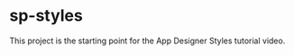 sp-styles
=========

This project is the starting point for the App Designer Styles tutorial video.
